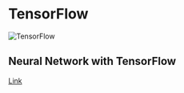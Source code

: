 # TensorFlow

![TensorFlow](https://i.imgur.com/ZLuLOfr.png)
## Neural Network with TensorFlow
[Link](https://github.com/tnmthai/TensorFlow/blob/main/single-layer%20perceptron.ipynb)
